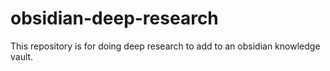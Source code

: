 # obsidian-deep-research
This repository is for doing deep research to add to an obsidian knowledge vault.
